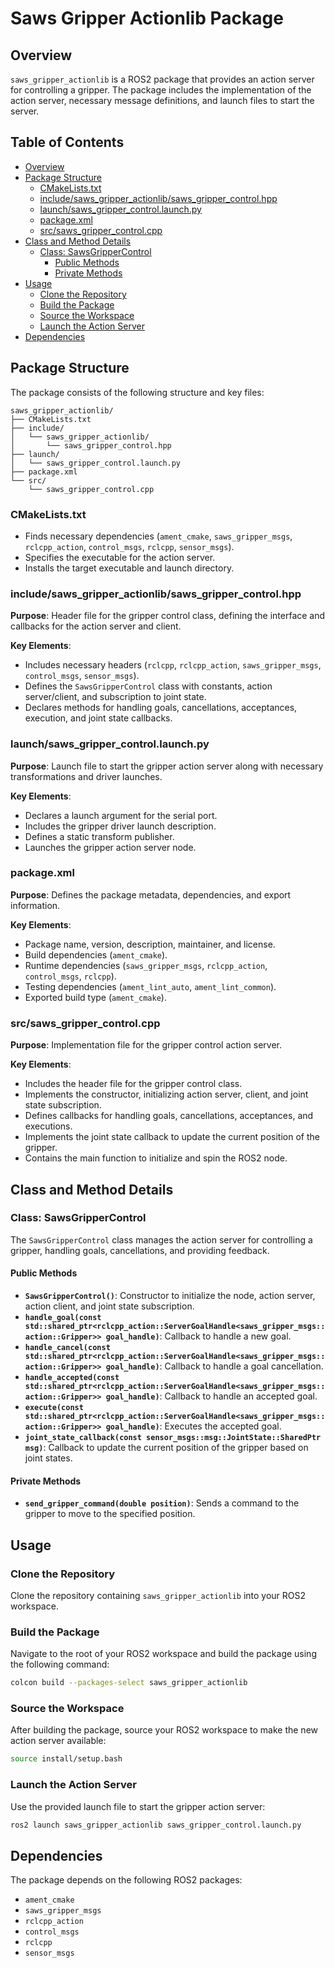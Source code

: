 # Saws Gripper Actionlib Package

## Overview

`saws_gripper_actionlib` is a ROS2 package that provides an action server for controlling a gripper. The package includes the implementation of the action server, necessary message definitions, and launch files to start the server.

## Table of Contents

- [Overview](#overview)
- [Package Structure](#package-structure)
  - [CMakeLists.txt](#cmakeliststxt)
  - [include/saws_gripper_actionlib/saws_gripper_control.hpp](#includesaws_gripper_actionlibsaws_gripper_controlhpp)
  - [launch/saws_gripper_control.launch.py](#launchsaws_gripper_controllaunchpy)
  - [package.xml](#packagexml)
  - [src/saws_gripper_control.cpp](#srcsaws_gripper_controlcpp)
- [Class and Method Details](#class-and-method-details)
  - [Class: SawsGripperControl](#class-sawsgrippercontrol)
    - [Public Methods](#public-methods)
    - [Private Methods](#private-methods)
- [Usage](#usage)
  - [Clone the Repository](#clone-the-repository)
  - [Build the Package](#build-the-package)
  - [Source the Workspace](#source-the-workspace)
  - [Launch the Action Server](#launch-the-action-server)
- [Dependencies](#dependencies)

## Package Structure

The package consists of the following structure and key files:

```
saws_gripper_actionlib/
├── CMakeLists.txt
├── include/
│   └── saws_gripper_actionlib/
│       └── saws_gripper_control.hpp
├── launch/
│   └── saws_gripper_control.launch.py
├── package.xml
└── src/
    └── saws_gripper_control.cpp
```

### CMakeLists.txt

- Finds necessary dependencies (`ament_cmake`, `saws_gripper_msgs`, `rclcpp_action`, `control_msgs`, `rclcpp`, `sensor_msgs`).
- Specifies the executable for the action server.
- Installs the target executable and launch directory.

### include/saws_gripper_actionlib/saws_gripper_control.hpp

**Purpose**: Header file for the gripper control class, defining the interface and callbacks for the action server and client.

**Key Elements**:

- Includes necessary headers (`rclcpp`, `rclcpp_action`, `saws_gripper_msgs`, `control_msgs`, `sensor_msgs`).
- Defines the `SawsGripperControl` class with constants, action server/client, and subscription to joint state.
- Declares methods for handling goals, cancellations, acceptances, execution, and joint state callbacks.

### launch/saws_gripper_control.launch.py

**Purpose**: Launch file to start the gripper action server along with necessary transformations and driver launches.

**Key Elements**:

- Declares a launch argument for the serial port.
- Includes the gripper driver launch description.
- Defines a static transform publisher.
- Launches the gripper action server node.

### package.xml

**Purpose**: Defines the package metadata, dependencies, and export information.

**Key Elements**:

- Package name, version, description, maintainer, and license.
- Build dependencies (`ament_cmake`).
- Runtime dependencies (`saws_gripper_msgs`, `rclcpp_action`, `control_msgs`, `rclcpp`).
- Testing dependencies (`ament_lint_auto`, `ament_lint_common`).
- Exported build type (`ament_cmake`).

### src/saws_gripper_control.cpp

**Purpose**: Implementation file for the gripper control action server.

**Key Elements**:

- Includes the header file for the gripper control class.
- Implements the constructor, initializing action server, client, and joint state subscription.
- Defines callbacks for handling goals, cancellations, acceptances, and executions.
- Implements the joint state callback to update the current position of the gripper.
- Contains the main function to initialize and spin the ROS2 node.

## Class and Method Details

### Class: SawsGripperControl

The `SawsGripperControl` class manages the action server for controlling a gripper, handling goals, cancellations, and providing feedback.

#### Public Methods

- **`SawsGripperControl()`**: Constructor to initialize the node, action server, action client, and joint state subscription.
- **`handle_goal(const std::shared_ptr<rclcpp_action::ServerGoalHandle<saws_gripper_msgs::action::Gripper>> goal_handle)`**: Callback to handle a new goal.
- **`handle_cancel(const std::shared_ptr<rclcpp_action::ServerGoalHandle<saws_gripper_msgs::action::Gripper>> goal_handle)`**: Callback to handle a goal cancellation.
- **`handle_accepted(const std::shared_ptr<rclcpp_action::ServerGoalHandle<saws_gripper_msgs::action::Gripper>> goal_handle)`**: Callback to handle an accepted goal.
- **`execute(const std::shared_ptr<rclcpp_action::ServerGoalHandle<saws_gripper_msgs::action::Gripper>> goal_handle)`**: Executes the accepted goal.
- **`joint_state_callback(const sensor_msgs::msg::JointState::SharedPtr msg)`**: Callback to update the current position of the gripper based on joint states.

#### Private Methods

- **`send_gripper_command(double position)`**: Sends a command to the gripper to move to the specified position.

## Usage

### Clone the Repository

Clone the repository containing `saws_gripper_actionlib` into your ROS2 workspace.

### Build the Package

Navigate to the root of your ROS2 workspace and build the package using the following command:

```sh
colcon build --packages-select saws_gripper_actionlib
```

### Source the Workspace

After building the package, source your ROS2 workspace to make the new action server available:

```sh
source install/setup.bash
```

### Launch the Action Server

Use the provided launch file to start the gripper action server:

```sh
ros2 launch saws_gripper_actionlib saws_gripper_control.launch.py
```

## Dependencies

The package depends on the following ROS2 packages:

- `ament_cmake`
- `saws_gripper_msgs`
- `rclcpp_action`
- `control_msgs`
- `rclcpp`
- `sensor_msgs`
